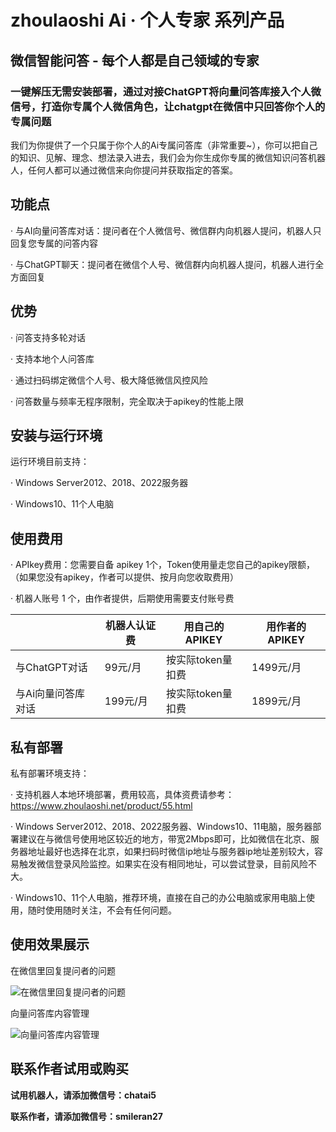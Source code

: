 # zhoulaoshi Ai · 个人专家 系列产品
## 微信智能问答 - 每个人都是自己领域的专家
### 一键解压无需安装部署，通过对接ChatGPT将向量问答库接入个人微信号，打造你专属个人微信角色，让chatgpt在微信中只回答你个人的专属问题
我们为你提供了一个只属于你个人的Ai专属问答库（非常重要~），你可以把自己的知识、见解、理念、想法录入进去，我们会为你生成你专属的微信知识问答机器人，任何人都可以通过微信来向你提问并获取指定的答案。


## 功能点
· 与AI向量问答库对话：提问者在个人微信号、微信群内向机器人提问，机器人只回复您专属的问答内容

· 与ChatGPT聊天：提问者在微信个人号、微信群内向机器人提问，机器人进行全方面回复


## 优势
· 问答支持多轮对话

· 支持本地个人问答库

· 通过扫码绑定微信个人号、极大降低微信风控风险

· 问答数量与频率无程序限制，完全取决于apikey的性能上限


## 安装与运行环境
运行环境目前支持：

· Windows Server2012、2018、2022服务器

· Windows10、11个人电脑


## 使用费用

· APIkey费用：您需要自备 apikey 1个，Token使用量走您自己的apikey限额，（如果您没有apikey，作者可以提供、按月向您收取费用）

· 机器人账号 1 个，由作者提供，后期使用需要支付账号费


|| 机器人认证费 | 用自己的APIKEY | 用作者的APIKEY |
|-------|-------|-------|-------|
| 与ChatGPT对话 | 99元/月 | 按实际token量扣费 |1499元/月 |
| 与Ai向量问答库对话| 199元/月 | 按实际token量扣费 |1899元/月 |



## 私有部署
私有部署环境支持：

· 支持机器人本地环境部署，费用较高，具体资费请参考：https://www.zhoulaoshi.net/product/55.html

· Windows Server2012、2018、2022服务器、Windows10、11电脑，服务器部署建议在与微信号使用地区较近的地方，带宽2Mbps即可，比如微信在北京、服务器地址最好也选择在北京，如果扫码时微信ip地址与服务器ip地址差别较大，容易触发微信登录风险监控。如果实在没有相同地址，可以尝试登录，目前风险不大。

· Windows10、11个人电脑，推荐环境，直接在自己的办公电脑或家用电脑上使用，随时使用随时关注，不会有任何问题。

## 使用效果展示
在微信里回复提问者的问题

![在微信里回复提问者的问题](https://p1.mingdaoyun.cn/RiceText/e50eb66a-8e91-4bbe-979a-ca5df9cde651/6049b3586c16421510d92328/20230528/7Rca6Ubzfp0A7del1YbZeU1q3j8H4e1oeLaDa02Ndi15ddbv5U17a14XfM382g5a.jpg?e=1685247421&token=PGtAPYyCYxCQ1zckbL-ecATOk42z8P3jdPahEnzt:904sG9KSJCtQ_iQKKU_bI9S-Lyw=)


向量问答库内容管理

![向量问答库内容管理](https://p1.mingdaoyun.cn/RiceText/e50eb66a-8e91-4bbe-979a-ca5df9cde651/6049b3586c16421510d92328/20230612/5B5l2m7621683Bc33M37a51n1G81decNay4u4reV0d9tb99w972a3Jdt2od7dZ6k.png?e=1686562370&token=PGtAPYyCYxCQ1zckbL-ecATOk42z8P3jdPahEnzt:sryh57BjuZ4wN3xP4qs5kQcr3nA=)



## 联系作者试用或购买
**试用机器人，请添加微信号：chatai5**

**联系作者，请添加微信号：smileran27**
